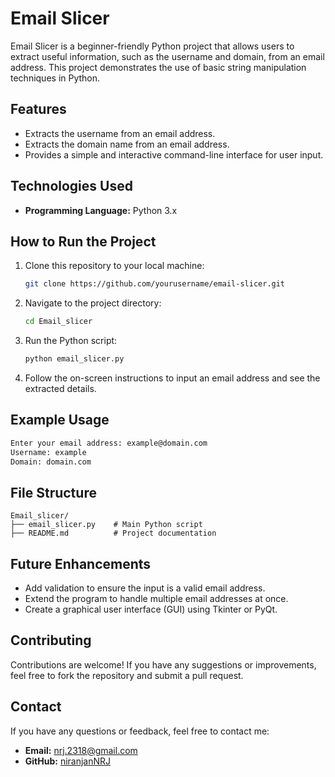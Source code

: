 # Email Slicer

Email Slicer is a beginner-friendly Python project that allows users to extract useful information, such as the username and domain, from an email address. This project demonstrates the use of basic string manipulation techniques in Python.

## Features

- Extracts the username from an email address.
- Extracts the domain name from an email address.
- Provides a simple and interactive command-line interface for user input.

## Technologies Used

- **Programming Language:** Python 3.x

## How to Run the Project

1. Clone this repository to your local machine:

   ```bash
   git clone https://github.com/yourusername/email-slicer.git
   ```

2. Navigate to the project directory:

   ```bash
   cd Email_slicer
   ```

3. Run the Python script:

   ```bash
   python email_slicer.py
   ```

4. Follow the on-screen instructions to input an email address and see the extracted details.

## Example Usage

```bash
Enter your email address: example@domain.com
Username: example
Domain: domain.com
```

## File Structure

```
Email_slicer/
├── email_slicer.py    # Main Python script
├── README.md          # Project documentation
```

## Future Enhancements

- Add validation to ensure the input is a valid email address.
- Extend the program to handle multiple email addresses at once.
- Create a graphical user interface (GUI) using Tkinter or PyQt.

## Contributing

Contributions are welcome! If you have any suggestions or improvements, feel free to fork the repository and submit a pull request.

## Contact

If you have any questions or feedback, feel free to contact me:
- **Email:** nrj.2318@gmail.com
- **GitHub:** [niranjanNRJ](https://github.com/niranjanNRJ)

